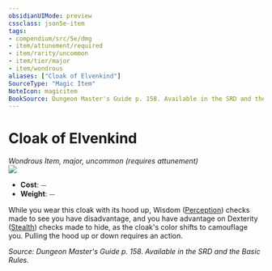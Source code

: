 ```yaml
---
obsidianUIMode: preview
cssclass: json5e-item
tags:
- compendium/src/5e/dmg
- item/attunement/required
- item/rarity/uncommon
- item/tier/major
- item/wondrous
aliases: ["Cloak of Elvenkind"]
SourceType: "Magic Item"
NoteIcon: magicitem
BookSource: Dungeon Master's Guide p. 158. Available in the SRD and the Basic Rules.
---
```

# Cloak of Elvenkind
*Wondrous Item, major, uncommon (requires attunement)*  
![](/2-Mechanics/CLI/items/img/cloak-of-elvenkind.webp#right)  

- **Cost**: ⏤
- **Weight**: ⏤

While you wear this cloak with its hood up, Wisdom ([Perception](/2-Mechanics/CLI/rules/skills.md#Perception)) checks made to see you have disadvantage, and you have advantage on Dexterity ([Stealth](/2-Mechanics/CLI/rules/skills.md#Stealth)) checks made to hide, as the cloak's color shifts to camouflage you. Pulling the hood up or down requires an action.

*Source: Dungeon Master's Guide p. 158. Available in the SRD and the Basic Rules.*